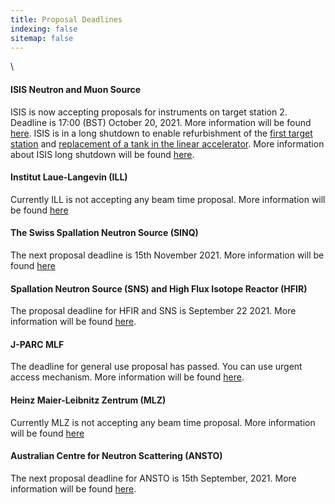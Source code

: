 ```yaml
---
title: Proposal Deadlines
indexing: false
sitemap: false
---
```


\

#### ISIS Neutron and Muon Source
ISIS is now accepting proposals for instruments on target station 2. Deadline is 17:00 (BST) October 20, 2021. More information will be found [here](https://www.isis.stfc.ac.uk/Pages/Apply-for-beamtime.aspx).
ISIS is in a long shutdown to enable refurbishment of the [first target station](https://www.isis.stfc.ac.uk/Pages/Target-Station-1.aspx) and [replacement of a tank in the linear accelerator](https://www.isis.stfc.ac.uk/Pages/TH_LinacTank4_beadpull.aspx). More information about ISIS long shutdown will be found [here](https://www.isis.stfc.ac.uk/Pages/For-Users.aspx).

#### Institut Laue-Langevin (ILL)
Currently ILL is not accepting any beam time proposal. More information will be found [here](https://www.ill.eu/users/applying-for-beamtime/proposal-submission)

#### The Swiss Spallation Neutron Source (SINQ)
The next proposal deadline is 15th November 2021. More information will be found [here](https://www.psi.ch/en/sinq)

#### Spallation Neutron Source (SNS) and High Flux Isotope Reactor (HFIR)
The proposal deadline for HFIR and SNS is September 22 2021. More information will be found [here](https://neutrons.ornl.gov/users/proposal-calls).

#### J-PARC MLF
The deadline for general use proposal has passed. You can use urgent access mechanism. More information will be found [here](https://mlfinfo.jp/en/user/proposals/#short-term).

#### Heinz Maier-Leibnitz Zentrum (MLZ)
Currently MLZ is not accepting any beam time proposal. More information will be found [here](https://mlz-garching.de/user-office)

#### Australian Centre for Neutron Scattering (ANSTO)
The next proposal deadline for ANSTO is 15th September, 2021. More information will be found [here](https://www.ansto.gov.au/our-facilities/australian-centre-for-neutron-scattering/call-for-proposals).


